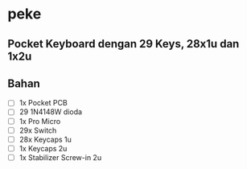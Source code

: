 # peke

## Pocket Keyboard dengan 29 Keys, 28x1u dan 1x2u

## Bahan
- [ ] 1x Pocket PCB
- [ ] 29 1N4148W dioda
- [ ] 1x Pro Micro
- [ ] 29x Switch
- [ ] 28x Keycaps 1u
- [ ] 1x Keycaps 2u
- [ ] 1x Stabilizer Screw-in 2u
